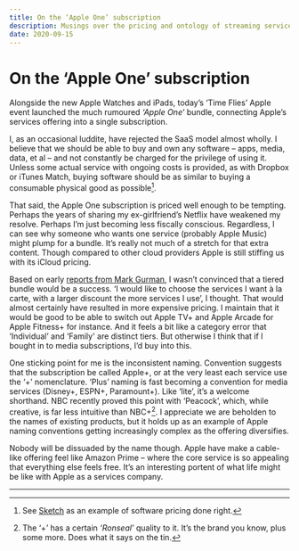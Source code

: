 ```yaml
---
title: On the ‘Apple One’ subscription
description: Musings over the pricing and ontology of streaming services.
date: 2020-09-15
---
```


# On the ‘Apple One’ subscription

Alongside the new Apple Watches and iPads, today’s ‘Time Flies’ Apple event launched the much rumoured _‘Apple One’_ bundle, connecting Apple’s services offering into a single subscription.

I, as an occasional luddite, have rejected the SaaS model almost wholly. I believe that we should be able to buy and own any software – apps, media, data, et al – and not constantly be charged for the privilege of using it. Unless some actual service with ongoing costs is provided, as with Dropbox or iTunes Match, buying software should be as similar to buying a consumable physical good as possible[^1].

That said, the Apple One subscription is priced well enough to be tempting. Perhaps the years of sharing my ex-girlfriend’s Netflix have weakened my resolve. Perhaps I’m just becoming less fiscally conscious. Regardless, I can see why someone who wants one service (probably Apple Music) might plump for a bundle. It’s really not much of a stretch for that extra content. Though compared to other cloud providers Apple is still stiffing us with its iCloud pricing.

Based on early [reports from Mark Gurman](https://web.archive.org/web/20200813121348/https://www.bloomberg.com/news/articles/2020-08-13/apple-readies-apple-one-subscription-bundles-to-boost-services), I wasn’t convinced that a tiered bundle would be a success. ‘I would like to choose the services I want à la carte, with a larger discount the more services I use’, I thought. That would almost certainly have resulted in more expensive pricing. I maintain that it would be good to be able to switch out Apple TV+ and Apple Arcade for Apple Fitness+ for instance. And it feels a bit like a category error that ‘Individual’ and ‘Family' are distinct tiers. But otherwise I think that if I bought in to media subscriptions, I’d buy into this.

One sticking point for me is the inconsistent naming. Convention suggests that the subscription be called Apple+, or at the very least each service use the ‘+’ nomenclature. ‘Plus’ naming is fast becoming a convention for media services (Disney+, ESPN+, Paramount+). Like ‘lite’, it’s a welcome shorthand. NBC recently proved this point with ‘Peacock’, which, while creative, is far less intuitive than NBC+[^2]. I appreciate we are beholden to the names of existing products, but it holds up as an example of Apple naming conventions getting increasingly complex as the offering diversifies.

Nobody will be dissuaded by the name though. Apple have make a cable-like offering feel like Amazon Prime – where the core service is so appealing that everything else feels free. It’s an interesting portent of what life might be like with Apple as a services company.

---

[^1]: See [Sketch](https://web.archive.org/web/20201014135722/https://www.sketch.com/pricing/) as an example of software pricing done right.
[^2]: The ‘+’ has a certain _‘Ronseal’_ quality to it. It’s the brand you know, plus some more. Does what it says on the tin.
